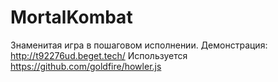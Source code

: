 # MortalKombat
Знаменитая игра в пошаговом исполнении.
Демонстрация: http://t92276ud.beget.tech/
Используется https://github.com/goldfire/howler.js
